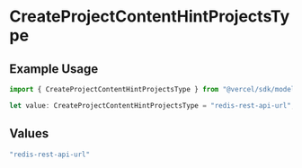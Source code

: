 # CreateProjectContentHintProjectsType

## Example Usage

```typescript
import { CreateProjectContentHintProjectsType } from "@vercel/sdk/models/operations";

let value: CreateProjectContentHintProjectsType = "redis-rest-api-url";
```

## Values

```typescript
"redis-rest-api-url"
```
